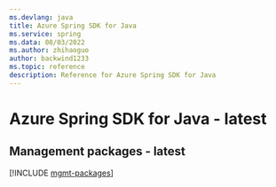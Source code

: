 ```yaml
---
ms.devlang: java
title: Azure Spring SDK for Java
ms.service: spring
ms.data: 08/03/2022
ms.author: zhihaoguo
author: backwind1233
ms.topic: reference
description: Reference for Azure Spring SDK for Java
---
```

# Azure Spring SDK for Java - latest

## Management packages - latest
[!INCLUDE [mgmt-packages](spring-mgmt-index.md)]